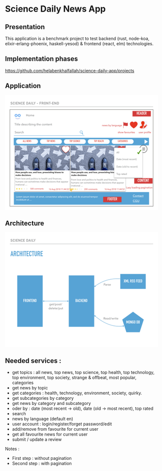 # Science Daily News App

## Presentation 

This application is a benchmark project to test backend (rust, node-koa, elixir-erlang-phoenix, haskell-yesod) & frontend (react, elm) technologies.

## Implementation phases

https://github.com/helabenkhalfallah/science-daily-app/projects

## Application

![APP](./SCIENCE-DAILY-APP.jpeg)


## Architecture 

![ARCHITECTURE](./SCIENCE-DAILY-ARCHITECTURE.jpeg)


## Needed services :

- get topics : all news, top news, top science, top health, top technology, top environment, top society, strange & offbeat, most popular, categories
- get news by topic
- get categories : health, technology, environment, society, quirky.
- get subcategories by category
- get news by category and subcategory
- oder by : date (most recent -> old), date (old -> most recent), top rated
- search
- news by language (default en)
- user account : login/register/forget password/edit
- add/remove from favourite for current user
- get all favourite news for current user
- submit / update a review

Notes :

- First step : without pagination
- Second step : with pagination
